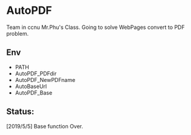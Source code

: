 # AutoPDF

Team in ccnu Mr.Phu's Class. Going to solve WebPages convert to PDF problem.

## Env

+ PATH
+ AutoPDF_PDFdir
+ AutoPDF_NewPDFname
+ AutoBaseUrl
+ AutoPDF_Base

## Status:

[2019/5/5] Base function Over.
